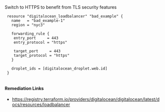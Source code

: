 
Switch to HTTPS to benefit from TLS security features

```hcl
 resource "digitalocean_loadbalancer" "bad_example" {
   name   = "bad_example-1"
   region = "nyc3"
   
   forwarding_rule {
 	entry_port     = 443
 	entry_protocol = "https"
   
 	target_port     = 443
 	target_protocol = "https"
   }
   
   droplet_ids = [digitalocean_droplet.web.id]
 }
 
```

#### Remediation Links
 - https://registry.terraform.io/providers/digitalocean/digitalocean/latest/docs/resources/loadbalancer

